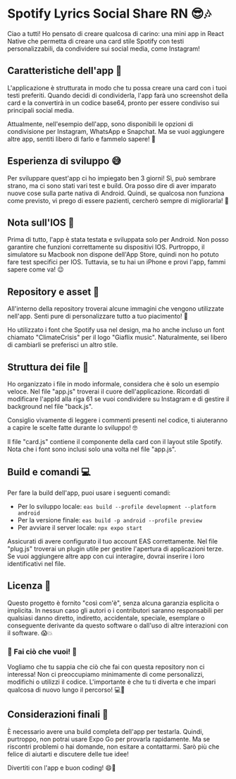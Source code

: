 # Spotify Lyrics Social Share RN 😎🎶

Ciao a tutti! Ho pensato di creare qualcosa di carino: una mini app in React Native che permetta di creare una card stile Spotify con testi personalizzabili, da condividere sui social media, come Instagram!

## Caratteristiche dell'app 🚀

L'applicazione è strutturata in modo che tu possa creare una card con i tuoi testi preferiti. Quando decidi di condividerla, l'app farà uno screenshot della card e la convertirà in un codice base64, pronto per essere condiviso sui principali social media.

Attualmente, nell'esempio dell'app, sono disponibili le opzioni di condivisione per Instagram, WhatsApp e Snapchat. Ma se vuoi aggiungere altre app, sentiti libero di farlo e fammelo sapere! 📱

## Esperienza di sviluppo 😅

Per sviluppare quest'app ci ho impiegato ben 3 giorni! Sì, può sembrare strano, ma ci sono stati vari test e build. Ora posso dire di aver imparato nuove cose sulla parte nativa di Android. Quindi, se qualcosa non funziona come previsto, vi prego di essere pazienti, cercherò sempre di migliorarla! 💪

## Nota sull'IOS 🍏

Prima di tutto, l'app è stata testata e sviluppata solo per Android. Non posso garantire che funzioni correttamente su dispositivi IOS. Purtroppo, il simulatore su Macbook non dispone dell'App Store, quindi non ho potuto fare test specifici per IOS. Tuttavia, se tu hai un iPhone e provi l'app, fammi sapere come va! 😉

## Repository e asset 📁

All'interno della repository troverai alcune immagini che vengono utilizzate nell'app. Senti pure di personalizzare tutto a tuo piacimento! 🎨

Ho utilizzato i font che Spotify usa nel design, ma ho anche incluso un font chiamato "ClimateCrisis" per il logo "Giaflix music". Naturalmente, sei libero di cambiarli se preferisci un altro stile.

## Struttura dei file 📂

Ho organizzato i file in modo informale, considera che è solo un esempio veloce. Nel file "app.js" troverai il cuore dell'applicazione. Ricordati di modificare l'appId alla riga 61 se vuoi condividere su Instagram e di gestire il background nel file "back.js".

Consiglio vivamente di leggere i commenti presenti nel codice, ti aiuteranno a capire le scelte fatte durante lo sviluppo! 🤓

Il file "card.js" contiene il componente della card con il layout stile Spotify. Nota che i font sono inclusi solo una volta nel file "app.js".

## Build e comandi 💻

Per fare la build dell'app, puoi usare i seguenti comandi:

- Per lo sviluppo locale: `eas build --profile development --platform android`
- Per la versione finale: `eas build -p android --profile preview`
- Per avviare il server locale: `npx expo start`

Assicurati di avere configurato il tuo account EAS correttamente. Nel file "plug.js" troverai un plugin utile per gestire l'apertura di applicazioni terze. Se vuoi aggiungere altre app con cui interagire, dovrai inserire i loro identificativi nel file.

## Licenza 📜

Questo progetto è fornito "così com'è", senza alcuna garanzia esplicita o implicita. In nessun caso gli autori o i contributori saranno responsabili per qualsiasi danno diretto, indiretto, accidentale, speciale, esemplare o conseguente derivante da questo software o dall'uso di altre interazioni con il software. 😱💥

### 🚀 Fai ciò che vuoi! 🎨

Vogliamo che tu sappia che ciò che fai con questa repository non ci interessa! Non ci preoccupiamo minimamente di come personalizzi, modifichi o utilizzi il codice. L'importante è che tu ti diverta e che impari qualcosa di nuovo lungo il percorso! 💻🤩

## Considerazioni finali 🙌

È necessario avere una build completa dell'app per testarla. Quindi, purtroppo, non potrai usare Expo Go per provarla rapidamente. Ma se riscontri problemi o hai domande, non esitare a contattarmi. Sarò più che felice di aiutarti e discutere delle tue idee!

Divertiti con l'app e buon coding! 😄🎉
